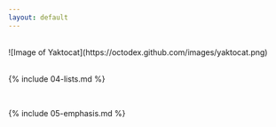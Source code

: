 ```yaml
---
layout: default
---
```



<br>
![Image of Yaktocat](https://octodex.github.com/images/yaktocat.png) 

<br>



<br>

{% include 04-lists.md %}

<br>

{% include 05-emphasis.md %}